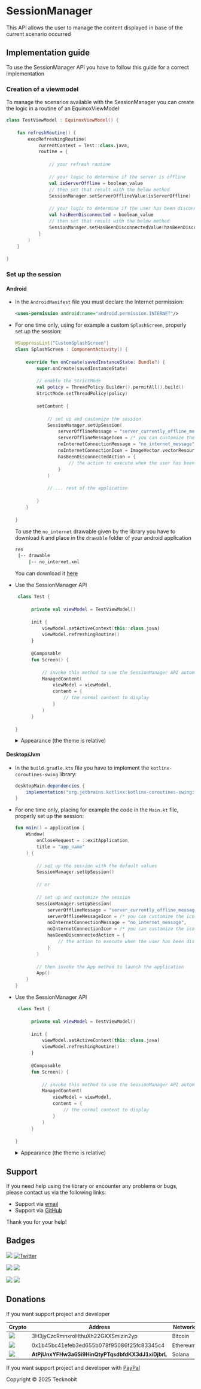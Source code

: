 # SessionManager

This API allows the user to manage the content displayed in base of the current scenario occurred

## Implementation guide

To use the SessionManager API you have to follow this guide for a correct implementation

### Creation of a viewmodel

To manage the scenarios available with the SessionManager you can create the logic in a routine of an EquinoxViewModel

```kotlin
class TestViewModel : EquinoxViewModel() {

    fun refreshRoutine() {
        execRefreshingRoutine(
            currentContext = Test::class.java,
            routine = {

                // your refresh routine

                // your logic to determine if the server is offline 
                val isServerOffline = boolean_value
                // then set that result with the below method
                SessionManager.setServerOfflineValue(isServerOffline)

                // your logic to determine if the user has been disconnected
                val hasBeenDisconnected = boolean_value
                // then set that result with the below method
                SessionManager.setHasBeenDisconnectedValue(hasBeenDisconnected)
            }
        )
    }

}
```

### Set up the session

#### Android

- In the `AndroidManifest` file you must declare the Internet permission:

    ```xml
    <uses-permission android:name="android.permission.INTERNET"/>
    ```

- For one time only, using for example a custom `SplashScreen`, properly set up the session:

    ```kotlin
    @SuppressLint("CustomSplashScreen")
    class SplashScreen : ComponentActivity() {
    
        override fun onCreate(savedInstanceState: Bundle?) {
            super.onCreate(savedInstanceState)
 
            // enable the StrictMode
            val policy = ThreadPolicy.Builder().permitAll().build()
            StrictMode.setThreadPolicy(policy)
  
            setContent {
  
                // set up and customize the session 
                SessionManager.setUpSession(
                    serverOfflineMessage = "server_currently_offline_message",
                    serverOfflineMessageIcon = /* you can customize the icon if needed */
                    noInternetConnectionMessage = "no_internet_message",
                    noInternetConnectionIcon = ImageVector.vectorResource(id = R.drawable.no_internet),
                    hasBeenDisconnectedAction = {
                        // the action to execute when the user has been disconnected
                    }
                )
                
                // ... rest of the application
  
            }
        }
    
    }
    ```

  To use the `no_internet` drawable given by the library you have to download it and place in the `drawable` folder of
  your android application
  ``` bash
  res
   |-- drawable
       |-- no_internet.xml
  ```

  You can download
  it [here](https://github.com/N7ghtm4r3/Equinox-Compose/blob/main/library/src/commonMain/composeResources/drawable/no_internet.xml)

- Use the SessionManager API

  ```kotlin
   class Test {
       
        private val viewModel = TestViewModel()

        init {
            viewModel.setActiveContext(this::class.java)
            viewModel.refreshingRoutine()
        }

        @Composable
        fun Screen() {
  
            // invoke this method to use the SessionManager API automatically
            ManagedContent(
                viewModel = viewModel,
                content = {
                    // the normal content to display
                }
            )
        }
   
  }        
  ```

  <details>
  <summary>Appearance (the theme is relative)</summary>
    <img src="https://github.com/N7ghtm4r3/Equinox-Compose/blob/main/images/no_internet_mobile.png" alt="no_internet"/>
    <img src="https://github.com/N7ghtm4r3/Equinox-Compose/blob/main/images/server_offline_mobile.png" alt="server_offline"/>
  </details>

#### Desktop/Jvm

- In the `build.gradle.kts` file you have to implement the `kotlinx-coroutines-swing` library:

    ```groovy
    desktopMain.dependencies {      
        implementation("org.jetbrains.kotlinx:kotlinx-coroutines-swing:1.8.1")
    }
    ```

- For one time only, placing for example the code in the `Main.kt` file, properly set up the session:

    ```kotlin
    fun main() = application {
        Window(
            onCloseRequest = ::exitApplication,
            title = "app_name"
        ) {
  
            // set up the session with the default values 
            SessionManager.setUpSession()
  
            // or
  
            // set up and customize the session 
            SessionManager.setUpSession(
                serverOfflineMessage = "server_currently_offline_message",
                serverOfflineMessageIcon = /* you can customize the icon if needed */
                noInternetConnectionMessage = "no_internet_message",
                noInternetConnectionIcon = /* you can customize the icon if needed */,
                hasBeenDisconnectedAction = {
                    // the action to execute when the user has been disconnected
                }
            )
  
            // then invoke the App method to launch the application
            App()
        }
    }
    ```

- Use the SessionManager API

  ```kotlin
   class Test {
       
        private val viewModel = TestViewModel()

        init {
            viewModel.setActiveContext(this::class.java)
            viewModel.refreshingRoutine()
        }

        @Composable
        fun Screen() {
  
            // invoke this method to use the SessionManager API automatically
            ManagedContent(
                viewModel = viewModel,
                content = {
                    // the normal content to display
                }
            )
        }
   
  }        
  ```

  <details>
  <summary>Appearance (the theme is relative)</summary>
    <img src="https://github.com/N7ghtm4r3/Equinox-Compose/blob/main/images/no_internet_desktop.png" alt="no_internet"/>
    <img src="https://github.com/N7ghtm4r3/Equinox-Compose/blob/main/images/server_offline_desktop.png" alt="server_offline"/>
  </details>



## Support

If you need help using the library or encounter any problems or bugs, please contact us via the following links:

- Support via <a href="mailto:infotecknobitcompany@gmail.com">email</a>
- Support via <a href="https://github.com/N7ghtm4r3/Equinox/issues/new">GitHub</a>

Thank you for your help!

## Badges

[![](https://img.shields.io/badge/Google_Play-414141?style=for-the-badge&logo=google-play&logoColor=white)](https://play.google.com/store/apps/developer?id=Tecknobit)
[![Twitter](https://img.shields.io/badge/Twitter-1DA1F2?style=for-the-badge&logo=twitter&logoColor=white)](https://twitter.com/tecknobit)

[![](https://img.shields.io/badge/Spring_Boot-F2F4F9?style=for-the-badge&logo=spring-boot)](https://spring.io/projects/spring-boot)
[![](https://img.shields.io/badge/Jetpack%2Compose-4285F4.svg?style=for-the-badge&logo=Jetpack-Compose&logoColor=white)](https://www.jetbrains.com/lp/compose-multiplatform/)

[![](https://img.shields.io/badge/Java-ED8B00?style=for-the-badge&logo=java&logoColor=white)](https://www.oracle.com/java/)
[![](https://img.shields.io/badge/Kotlin-B125EA?style=for-the-badge&logo=kotlin&logoColor=white)](https://kotlinlang.org/)

## Donations

If you want support project and developer

| Crypto                                                                                              | Address                                          | Network  |
|-----------------------------------------------------------------------------------------------------|--------------------------------------------------|----------|
| ![](https://img.shields.io/badge/Bitcoin-000000?style=for-the-badge&logo=bitcoin&logoColor=white)   | 3H3jyCzcRmnxroHthuXh22GXXSmizin2yp               | Bitcoin  |
| ![](https://img.shields.io/badge/Ethereum-3C3C3D?style=for-the-badge&logo=Ethereum&logoColor=white) | 0x1b45bc41efeb3ed655b078f95086f25fc83345c4       | Ethereum |
| ![](https://img.shields.io/badge/Solana-000?style=for-the-badge&logo=Solana&logoColor=9945FF)       | **AtPjUnxYFHw3a6Si9HinQtyPTqsdbfdKX3dJ1xiDjbrL** | Solana   |

If you want support project and developer
with <a href="https://www.paypal.com/donate/?hosted_button_id=5QMN5UQH7LDT4">PayPal</a>

Copyright © 2025 Tecknobit

